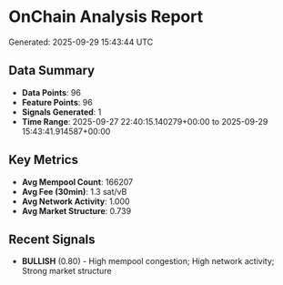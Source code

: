 # OnChain Analysis Report
Generated: 2025-09-29 15:43:44 UTC

## Data Summary
- **Data Points**: 96
- **Feature Points**: 96
- **Signals Generated**: 1
- **Time Range**: 2025-09-27 22:40:15.140279+00:00 to 2025-09-29 15:43:41.914587+00:00

## Key Metrics
- **Avg Mempool Count**: 166207
- **Avg Fee (30min)**: 1.3 sat/vB
- **Avg Network Activity**: 1.000
- **Avg Market Structure**: 0.739

## Recent Signals
- **BULLISH** (0.80) - High mempool congestion; High network activity; Strong market structure

